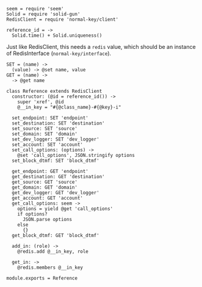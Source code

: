     seem = require 'seem'
    Solid = require 'solid-gun'
    RedisClient = require 'normal-key/client'

    reference_id = ->
      Solid.time() + Solid.uniqueness()

Just like RedisClient, this needs a `redis` value, which should be an instance of RedisInterface (`normal-key/interface`).

    SET = (name) ->
      (value) -> @set name, value
    GET = (name) ->
      -> @get name

    class Reference extends RedisClient
      constructor: (@id = reference_id()) ->
        super 'xref', @id
        @__in_key = "#{@class_name}-#{@key}-i"

      set_endpoint: SET 'endpoint'
      set_destination: SET 'destination'
      set_source: SET 'source'
      set_domain: SET 'domain'
      set_dev_logger: SET 'dev_logger'
      set_account: SET 'account'
      set_call_options: (options) ->
        @set 'call_options', JSON.stringify options
      set_block_dtmf: SET 'block_dtmf'

      get_endpoint: GET 'endpoint'
      get_destination: GET 'destination'
      get_source: GET 'source'
      get_domain: GET 'domain'
      get_dev_logger: GET 'dev_logger'
      get_account: GET 'account'
      get_call_options: seem ->
        options = yield @get 'call_options'
        if options?
          JSON.parse options
        else
          {}
      get_block_dtmf: GET 'block_dtmf'

      add_in: (role) ->
        @redis.add @__in_key, role

      get_in: ->
        @redis.members @__in_key

    module.exports = Reference
